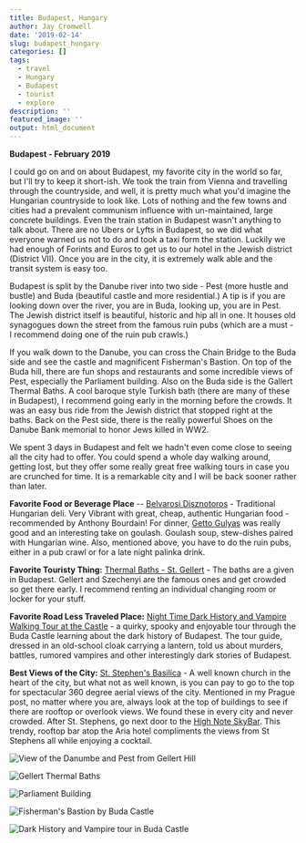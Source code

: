 ```yaml
---
title: Budapest, Hungary
author: Jay Cromwell
date: '2019-02-14'
slug: budapest_hungary
categories: []
tags:
  - travel
  - Hungary
  - Budapest
  - tourist
  - explore
description: ''
featured_image: ''
output: html_document
---
```



**Budapest - February 2019**

I could go on and on about Budapest, my favorite city in the world so far, but I'll try to keep it short-ish. We took the train from Vienna and travelling through the countryside, and well, it is pretty much what you'd imagine the Hungarian countryside to look like. Lots of nothing and the few towns and cities had a prevalent communism influence with un-maintained, large concrete buildings. Even the train station in Budapest wasn't anything to talk about. There are no Ubers or Lyfts in Budapest, so we did what everyone warned us not to do and took a taxi form the station. Luckily we had enough of Forints and Euros to get us to our hotel in the Jewish district (District VII). Once you are in the city, it is extremely walk able and the transit system is easy too. 

Budapest is split by the Danube river into two side - Pest (more hustle and bustle) and Buda (beautiful castle and more residential.) A tip is if you are looking down over the river, you are in Buda, looking up, you are in Pest. The Jewish district itself is beautiful, historic and hip all in one. It houses old synagogues down the street from the famous ruin pubs (which are a must - I recommend doing one of the ruin pub crawls.)

If you walk down to the Danube, you can cross the Chain Bridge to the Buda side and see the castle and magnificent Fisherman's Bastion. On top of the Buda hill, there are fun shops and restaurants and some incredible views of Pest, especially the Parliament building. Also on the Buda side is the Gallert Thermal Baths. A cool baroque style Turkish bath (there are many of these in Budapest), I recommend going early in the morning before the crowds. It was an easy bus ride from the Jewish district that stopped right at the baths. Back on the Pest side, there is the really powerful Shoes on the Danube Bank memorial to honor Jews killed in WW2. 

We spent 3 days in Budapest and felt we hadn't even come close to seeing all the city had to offer. You could spend a whole day walking around, getting lost, but they offer some really great free walking tours in case you are crunched for time. It is a remarkable city and I will be back sooner rather than later.


**Favorite Food or Beverage Place** -- [Belvarosi Disznotoros](https://www.tripadvisor.com/Restaurant_Review-g274887-d3431796-Reviews-Belvarosi_Disznotoros_Karolyi_Mihaly_utca-Budapest_Central_Hungary.html) - Traditional Hungarian deli. Very Vibrant with great, cheap, authentic Hungarian food - recommended by Anthony Bourdain! For dinner, [Getto Gulyas](https://www.tripadvisor.com/Restaurant_Review-g274887-d9856765-Reviews-Getto_Gulyas-Budapest_Central_Hungary.html) was really good and an interesting take on goulash. Goulash soup, stew-dishes paired with Hungarian wine. Also, mentioned above, you have to do the ruin pubs, either in a pub crawl or for a late night palinka drink. 

**Favorite Touristy Thing:**  [Thermal Baths - St. Gellert](https://www.tripadvisor.com/Attraction_Review-g274887-d279412-Reviews-St_Gellert_Thermal_Bath_and_Swimming_Pool-Budapest_Central_Hungary.html) - The baths are a given in Budapest. Gellert and Szechenyi are the famous ones and get crowded so get there early. I recommend renting an individual changing room or locker for your stuff.

**Favorite Road Less Traveled Place:**  [Night Time Dark History and Vampire Walking Tour at the Castle](https://www.tripadvisor.com/AttractionProductReview-g274887-d17162384-Budapest_Night_Time_Dark_History_and_Vampire_Walking_Tour_at_the_Castle-Budapest_C.html) - a quirky, spooky and enjoyable tour through the Buda Castle learning about the dark history of Budapest. The tour guide, dressed in an old-school cloak carrying a lantern, told us about murders, battles, rumored vampires and other interestingly dark stories of Budapest.

**Best Views of the City:** [St. Stephen's Basilica](https://www.tripadvisor.com/Attraction_Review-g274887-d276822-Reviews-St_Stephen_s_Basilica_Szent_Istvan_Bazilika-Budapest_Central_Hungary.html) - A well known church in the heart of the city, but what not as well known, is you can pay to go to the top for spectacular 360 degree aerial views of the city. Mentioned in my Prague post, no matter where you are, always look at the top of buildings to see if there are rooftop or overlook views. We found these in every city and never crowded. After St. Stephens, go next door to the [High Note SkyBar](https://www.tripadvisor.com/Restaurant_Review-g274887-d8528872-Reviews-High_Note_SkyBar-Budapest_Central_Hungary.html). This trendy, rooftop bar atop the Aria hotel compliments the views from St Stephens all while enjoying a cocktail.


![View of the Danumbe and Pest from Gellert Hill](/images/budapest_city_view.JPG)

![Gellert Thermal Baths](/images/budapest_baths.JPG)

![Parliament Building](/images/budapest_parliament.JPG)

![Fisherman's Bastion by Buda Castle](/images/budapest_bastion.JPG)

![Dark History and Vampire tour in Buda Castle](/images/budapest_vampire_tour.JPG)


